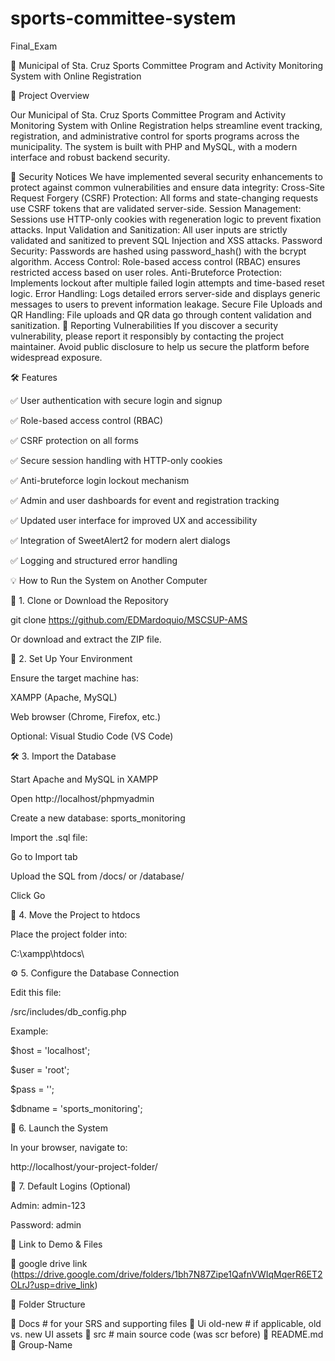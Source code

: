 # sports-committee-system
Final_Exam

🏀 Municipal of Sta. Cruz Sports Committee Program and Activity Monitoring System with Online Registration

📌 Project Overview

Our Municipal of Sta. Cruz Sports Committee Program and Activity Monitoring System with Online Registration helps streamline event tracking, registration, and administrative control for sports programs across the municipality. The system is built with PHP and MySQL, with a modern interface and robust backend security.

🔐 Security Notices
We have implemented several security enhancements to protect against common vulnerabilities and ensure data integrity:
Cross-Site Request Forgery (CSRF) Protection: All forms and state-changing requests use CSRF tokens that are validated server-side.
Session Management: Sessions use HTTP-only cookies with regeneration logic to prevent fixation attacks.
Input Validation and Sanitization: All user inputs are strictly validated and sanitized to prevent SQL Injection and XSS attacks.
Password Security: Passwords are hashed using password_hash() with the bcrypt algorithm.
Access Control: Role-based access control (RBAC) ensures restricted access based on user roles.
Anti-Bruteforce Protection: Implements lockout after multiple failed login attempts and time-based reset logic.
Error Handling: Logs detailed errors server-side and displays generic messages to users to prevent information leakage.
Secure File Uploads and QR Handling: File uploads and QR data go through content validation and sanitization.
📣 Reporting Vulnerabilities
If you discover a security vulnerability, please report it responsibly by contacting the project maintainer. Avoid public disclosure to help us secure the platform before widespread exposure.

🛠 Features

✅ User authentication with secure login and signup

✅ Role-based access control (RBAC)

✅ CSRF protection on all forms

✅ Secure session handling with HTTP-only cookies

✅ Anti-bruteforce login lockout mechanism

✅ Admin and user dashboards for event and registration tracking

✅ Updated user interface for improved UX and accessibility

✅ Integration of SweetAlert2 for modern alert dialogs

✅ Logging and structured error handling

💡 How to Run the System on Another Computer

📁 1. Clone or Download the Repository

git clone https://github.com/EDMardoquio/MSCSUP-AMS

Or download and extract the ZIP file.

🧱 2. Set Up Your Environment

Ensure the target machine has:

XAMPP (Apache, MySQL)

Web browser (Chrome, Firefox, etc.)

Optional: Visual Studio Code (VS Code)

🛠️ 3. Import the Database

Start Apache and MySQL in XAMPP

Open http://localhost/phpmyadmin

Create a new database: sports_monitoring

Import the .sql file:

Go to Import tab

Upload the SQL from /docs/ or /database/

Click Go

📂 4. Move the Project to htdocs

Place the project folder into:

C:\xampp\htdocs\

⚙️ 5. Configure the Database Connection

Edit this file:

/src/includes/db_config.php

Example:

$host = 'localhost';

$user = 'root';

$pass = '';

$dbname = 'sports_monitoring';

🚀 6. Launch the System

In your browser, navigate to:

http://localhost/your-project-folder/

🔐 7. Default Logins (Optional)

Admin: admin-123

Password: admin


📂 Link to Demo & Files

📁 google drive link (https://drive.google.com/drive/folders/1bh7N87Zipe1QafnVWIqMqerR6ET2OLrJ?usp=drive_link)

🧩 Folder Structure

📁 Docs               # for your SRS and supporting files
📁 Ui old-new         # if applicable, old vs. new UI assets
📁 src                # main source code (was scr before)
📄 README.md
📄 Group-Name

